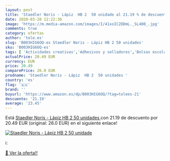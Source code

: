 ```yaml
---
layout: post
title: 'Staedler Noris - Lápiz  HB 2  50 unidade al 21.19 % de descuento'
date: 2020-03-28 12:22:36
image: 'https://m.media-amazon.com/images/I/41xoIC2DDmL._SL400_.jpg'
comments: true
category: ofertas
author: 'tole.es'
slug: 'B003HIG6OQ-es Staedler Noris - Lápiz HB 2 50 unidades'
sku: 'B003HIG6OQ-es'
tags: [ 'Actividades creativas','Adhesivos y selladores','Bolsas escolares','Bricolaje y herramientas','Cuchillos de cocina','Equipaje','Ferretería','Hogar y cocina','Juegos de cuchillos de cocina','Juguetes','Juguetes y juegos','Lápices de colores para niños','Material de escritura y dibujo para niños','Mochilas, estuches y sets escolares','Pegamentos instantáneos','Utensilios de cocina','lápiz', ]
actualPrice: 20.49 EUR
currency: EUR
price: 20.49
comparePrice: 26.0 EUR
prodname: 'Staedler Noris - Lápiz  HB 2  50 unidades '
country: 'es'
flag: '🇪🇸'
brand: ''
buyurl: 'https://www.amazon.es/dp/B003HIG6OQ/?tag=tolees-21'
descuento: '21.19'
average: '23.45'
---
```


Está [Staedler Noris - Lápiz  HB 2  50 unidades ](https://www.amazon.es/dp/B003HIG6OQ/?tag=tolees-21) con 21.19 de descuento por 20.49 EUR (original: 26.0 EUR) en el siguiente enlace!

[![Staedler Noris - Lápiz  HB 2  50 unidade](https://m.media-amazon.com/images/I/41xoIC2DDmL._SL400_.jpg)](https://www.amazon.es/dp/B003HIG6OQ/?tag=tolees-21)

ℹ️:


[🛒 Ver la oferta!!](https://www.amazon.es/dp/B003HIG6OQ/?tag=tolees-21)

